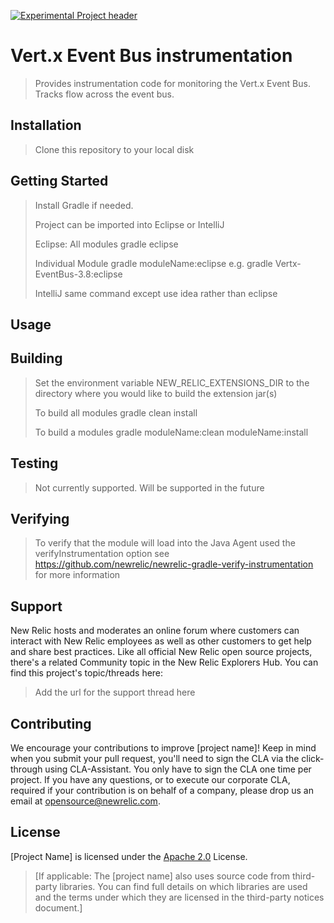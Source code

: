 [![Experimental Project header](https://github.com/newrelic/opensource-website/raw/master/src/images/categories/Experimental.png)](https://opensource.newrelic.com/oss-category/#experimental)

# Vert.x Event Bus instrumentation

> Provides instrumentation code for monitoring the Vert.x Event Bus.  Tracks flow across the event bus.

## Installation

> Clone this repository to your local disk

## Getting Started
> Install Gradle if needed.
> 
> Project can be imported into Eclipse or IntelliJ
>
> Eclipse:
> All modules
> gradle eclipse
>
> Individual Module
> gradle moduleName:eclipse
> e.g. gradle Vertx-EventBus-3.8:eclipse
>
> IntelliJ
> same command except use idea rather than eclipse


## Usage
>


## Building

> Set the environment variable NEW_RELIC_EXTENSIONS_DIR to the directory where you would like to build the extension jar(s)
>
> To build all modules
> gradle clean install
>
> To build a modules
> gradle moduleName:clean moduleName:install

## Testing

> Not currently supported.  Will be supported in the future

## Verifying

> To verify that the module will load into the Java Agent used the verifyInstrumentation option
> see https://github.com/newrelic/newrelic-gradle-verify-instrumentation for more information

## Support

New Relic hosts and moderates an online forum where customers can interact with New Relic employees as well as other customers to get help and share best practices. Like all official New Relic open source projects, there's a related Community topic in the New Relic Explorers Hub. You can find this project's topic/threads here:

>Add the url for the support thread here

## Contributing
We encourage your contributions to improve [project name]! Keep in mind when you submit your pull request, you'll need to sign the CLA via the click-through using CLA-Assistant. You only have to sign the CLA one time per project.
If you have any questions, or to execute our corporate CLA, required if your contribution is on behalf of a company,  please drop us an email at opensource@newrelic.com.

## License
[Project Name] is licensed under the [Apache 2.0](http://apache.org/licenses/LICENSE-2.0.txt) License.
>[If applicable: The [project name] also uses source code from third-party libraries. You can find full details on which libraries are used and the terms under which they are licensed in the third-party notices document.]
